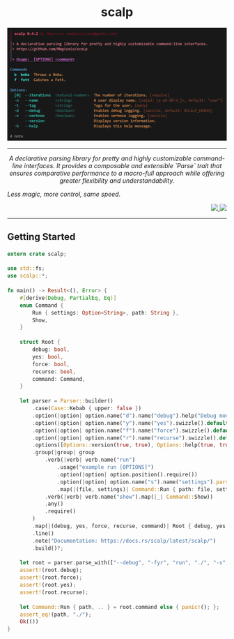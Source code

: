 <div align="center"> <h1> scalp </h1> </div>
<div align="center"> <a href="examples/scalp.rs"> <img src="resources/screen.png"> </a> </div>

---
<p></p>
<p align="center">
    <em> A declarative parsing library for pretty and highly customizable command-line interfaces. It provides a composable and extensible `Parse` trait that ensures comparative performance to a macro-full approach while offering greater flexibility and understandability.

*Less magic, more control, same speed.* </em>
</p>

<div align="right">
    <a href="https://github.com/Magicolo/scalp/actions/workflows/test.yml"> <img src="https://github.com/Magicolo/scalp/actions/workflows/test.yml/badge.svg"> </a>
    <a href="https://crates.io/crates/scalp"> <img src="https://img.shields.io/crates/v/scalp.svg"> </a>
</div>
<p></p>

---

## Getting Started
```rust
extern crate scalp;

use std::fs;
use scalp::*;

fn main() -> Result<(), Error> {
    #[derive(Debug, PartialEq, Eq)]
    enum Command {
        Run { settings: Option<String>, path: String },
        Show,
    }

    struct Root {
        debug: bool,
        yes: bool,
        force: bool,
        recurse: bool,
        command: Command,
    }

    let parser = Parser::builder()
        .case(Case::Kebab { upper: false })
        .option(|option| option.name("d").name("debug").help("Debug mode.").default(false))
        .option(|option| option.name("y").name("yes").swizzle().default(false))
        .option(|option| option.name("f").name("force").swizzle().default(false))
        .option(|option| option.name("r").name("recurse").swizzle().default(false))
        .options([Options::version(true, true), Options::help(true, true)])
        .group(|group| group
            .verb(|verb| verb.name("run")
                .usage("example run [OPTIONS]")
                .option(|option| option.position().require())
                .option(|option| option.name("s").name("settings").parse::<String>().map(|path| fs::read_to_string(path?).ok()))
                .map(|(file, settings)| Command::Run { path: file, settings }))
            .verb(|verb| verb.name("show").map(|_| Command::Show))
            .any()
            .require()
        )
        .map(|(debug, yes, force, recurse, command)| Root { debug, yes, recurse, force, command })
        .line()
        .note("Documentation: https://docs.rs/scalp/latest/scalp/")
        .build()?;

    let root = parser.parse_with(["--debug", "-fyr", "run", "./", "-s", "./settings.json"], [("", "")])?;
    assert!(root.debug);
    assert!(root.force);
    assert!(root.yes);
    assert!(root.recurse);

    let Command::Run { path, .. } = root.command else { panic!(); };
    assert_eq!(path, "./");
    Ok(())
}
```